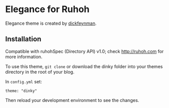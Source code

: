 # Elegance for Ruhoh

Elegance theme is created by [dickfeynman](https://github.com/dickfeynman/elegance-theme).

## Installation

Compatible with ruhohSpec (Directory API) v1.0; check <http://ruhoh.com> for more information.

To use this theme, `git clone` or download the dinky folder into your themes directory in the root of your blog.

In `config.yml` set:

    theme: "dinky"
    
Then reload your development environment to see the changes.
